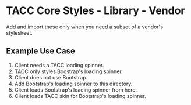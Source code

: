 # TACC Core Styles - Library - Vendor

Add and import these only when you need a subset of a vendor's stylesheet.

## Example Use Case

1. Client needs a TACC loading spinner.
2. TACC only styles Boostrap's loading spinner.
3. Client does not use Bootstrap.
4. Add Bootstrap's loading spinner to this directory.
5. Client loads Bootstrap's loading spinner from here.
6. Client loads TACC skin for Bootstrap's loading spinner.

